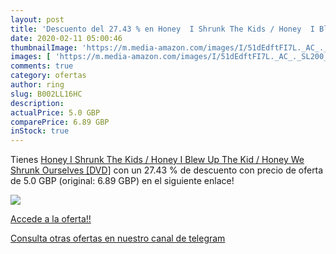 ```yaml
---
layout: post
title: 'Descuento del 27.43 % en Honey  I Shrunk The Kids / Honey  I Blew'
date: 2020-02-11 05:00:46
thumbnailImage: 'https://m.media-amazon.com/images/I/51dEdftFI7L._AC_._SL200_.jpg'
images: [ 'https://m.media-amazon.com/images/I/51dEdftFI7L._AC_._SL200_.jpg' ]
comments: true
category: ofertas
author: ring
slug: B002LL16HC
description:
actualPrice: 5.0 GBP
comparePrice: 6.89 GBP
inStock: true
---
```


Tienes [Honey  I Shrunk The Kids / Honey  I Blew Up The Kid / Honey  We Shrunk Ourselves [DVD]](https://www.amazon.com/dp/B002LL16HC/?tag=redken08-20) con un 27.43 % de descuento con precio de oferta de 5.0 GBP (original: 6.89 GBP) en el siguiente enlace!

[![](https://m.media-amazon.com/images/I/51dEdftFI7L._AC_._SL200_.jpg)](https://www.amazon.com/dp/B002LL16HC/?tag=redken08-20)

[Accede a la oferta!!](https://www.amazon.com/dp/B002LL16HC/?tag=redken08-20)

[Consulta otras ofertas en nuestro canal de telegram](https://t.me/s/ofertas25)
